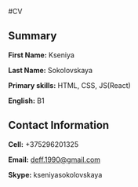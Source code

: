 #CV

## Summary

**First Name:** Kseniya
 
**Last Name:** Sokolovskaya
 
**Primary skills:** HTML, CSS, JS(React)
 
**English:** B1


## Contact Information

**Cell:** +375296201325
 
**Email:** deff.1990@gmail.com
 
**Skype:** kseniyasokolovskaya



